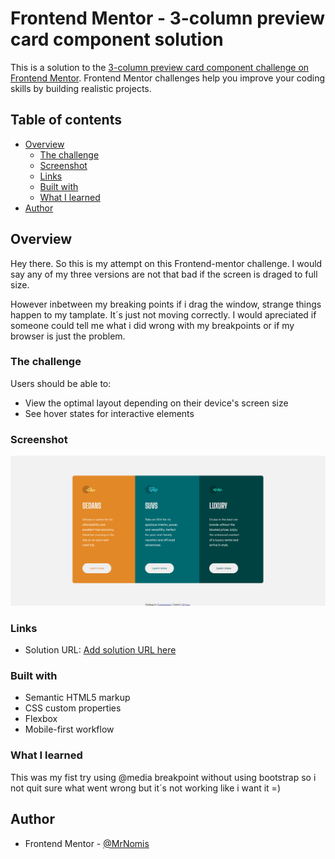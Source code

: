 # Frontend Mentor - 3-column preview card component solution

This is a solution to the [3-column preview card component challenge on Frontend Mentor](https://www.frontendmentor.io/challenges/3column-preview-card-component-pH92eAR2-). Frontend Mentor challenges help you improve your coding skills by building realistic projects. 

## Table of contents

- [Overview](#overview)
  - [The challenge](#the-challenge)
  - [Screenshot](#screenshot)
  - [Links](#links)
  - [Built with](#built-with)
  - [What I learned](#what-i-learned)
- [Author](#author)


## Overview
Hey there. 
So this is my attempt on this Frontend-mentor challenge.
I would say any of my three versions are not that bad if the screen is draged to full size.

However inbetween my breaking points if i drag the window, strange things happen to my
tamplate. It´s just not moving correctly. I would apreciated if someone could tell me what i did
wrong with my breakpoints or if my browser is just the problem.

### The challenge

Users should be able to:

- View the optimal layout depending on their device's screen size
- See hover states for interactive elements

### Screenshot

![](./images/screenshot.jpg)


### Links

- Solution URL: [Add solution URL here](https://your-solution-url.com)


### Built with

- Semantic HTML5 markup
- CSS custom properties
- Flexbox
- Mobile-first workflow

### What I learned

This was my fist try using @media breakpoint without using bootstrap so i not quit sure what went wrong
but it´s not working like i want it =)

## Author

- Frontend Mentor - [@MrNomis](https://www.frontendmentor.io/profile/MrNomis)




